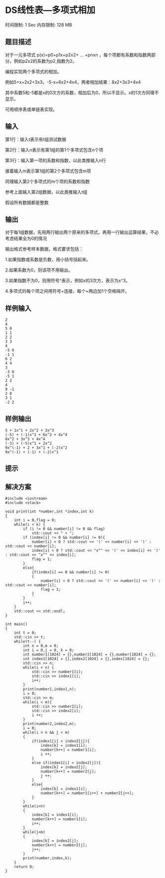 # DS线性表—多项式相加

时间限制: 1 Sec  内存限制: 128 MB

## 题目描述
对于一元多项式  p(x)=p0+p1x+p2x2+ … +pnxn  ，每个项都有系数和指数两部分，例如p2x2的系数为p2,指数为2。

编程实现两个多项式的相加。

例如5+x+2x2+3x3，-5-x+6x2+4x4，两者相加结果：8x2+3x3+4x4

其中系数5和-5都是x的0次方的系数，相加后为0，所以不显示。x的1次方同理不显示。

可用顺序表或单链表实现。

## 输入
第1行：输入t表示有t组测试数据

第2行：输入n表示有第1组的第1个多项式包含n个项

第3行：输入第一项的系数和指数，以此类推输入n行

接着输入m表示第1组的第2个多项式包含m项

同理输入第2个多项式的m个项的系数和指数

参考上面输入第2组数据，以此类推输入t组

假设所有数据都是整数

## 输出
对于每1组数据，先用两行输出两个原来的多项式，再用一行输出运算结果，不必考虑结果全为0的情况


输出格式参考样本数据，格式要求包括：

1.如果指数或系数是负数，用小括号括起来。

2.如果系数为0，则该项不用输出。

3.如果指数不为0，则用符号^表示，例如x的3次方，表示为x^3。

4.多项式的每个项之间用符号+连接，每个+两边加1个空格隔开。

## 样例输入
```text
2
4
5 0
1 1
2 2
3 3
4
-5 0
-1 1
6 2
4 4
3
-3 0
-5 1
2 2
4
9 -1
2 0
3 1
-2 2
```

## 样例输出
```text
5 + 1x^1 + 2x^2 + 3x^3
(-5) + (-1)x^1 + 6x^2 + 4x^4
8x^2 + 3x^3 + 4x^4
(-3) + (-5)x^1 + 2x^2
9x^(-1) + 2 + 3x^1 + (-2)x^2
9x^(-1) + (-1) + (-2)x^1
```

## 提示

## 解决方案

```text
#include <iostream>
#include <stack>
 
void print(int *number,int *index,int k)
{
    int i = 0,flag = 0;
    while(i < k) {
        if (i != 0 && number[i] != 0 && flag)
            std::cout << " + ";
        if (index[i] != 0 && number[i] != 0){
            number[i] < 0 ? std::cout << '(' << number[i] << ')' : std::cout << number[i];
            index[i] < 0 ? std::cout << "x^" << '(' << index[i] << ')' : std::cout << "x^" << index[i];
            flag = 1;
        }
        else{
            if(index[i] == 0 && number[i] != 0)
            {
                number[i] < 0 ? std::cout << '(' << number[i] << ')' : std::cout << number[i];
                flag = 1;
            }
        }
        i++;
    }
    std::cout << std::endl;
}
 
int main()
{
    int t = 0;
    std::cin >> t;
    while(t--) {
        int n = 0,m = 0;
        int i = 0,j = 0, k = 0;
        int number1[1024] = {},number2[1024] = {},number[1024] = {};
        int index1[1024] = {},index2[1024] = {},index[1024] = {};
        std::cin >> n;
        while(i < n) {
            std::cin >> number1[i];
            std::cin >> index1[i];
            i++;
        }
        print(number1,index1,n);
        i = 0;
        std::cin >> m;
        while(i < m){
            std::cin >> number2[i];
            std::cin >> index2[i];
            i ++;
        }
        print(number2,index2,m);
        i = 0;
        while(i < n && j < m)
        {
            if(index1[i] < index2[j]){
                index[k] = index1[i];
                number[k++] = number1[i];
                i ++;
            }
            else if(index1[i] > index2[j]){
                index[k] = index2[j];
                number[k++] = number2[j];
                j ++;
            }
            else{
                index[k] = index1[i];
                number[k++] = number1[i++] + number2[j++];
            }
        }
        while(i<n)
        {
            index[k] = index1[i];
            number[k++] = number1[i];
            i++;
        }
        while(j<m)
        {
            index[k] = index2[j];
            number[k++] = number2[j];
            j++;
        }
        print(number,index,k);
    }
    return 0;
}
```